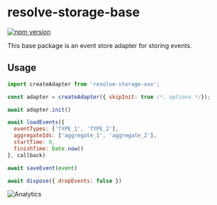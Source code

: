 # **resolve-storage-base**
[![npm version](https://badge.fury.io/js/resolve-storage-base.svg)](https://badge.fury.io/js/resolve-storage-base)

This base package is an event store adapter for storing events.

## Usage

```js
import createAdapter from 'resolve-storage-xxx';

const adapter = createAdapter({ skipInit: true /*, options */});

await adapter.init()

await loadEvents({ 
  eventTypes: ['TYPE_1', 'TYPE_2'],
  aggregateIds: ['aggregate_1', 'aggregate_2'],
  startTime: 0,
  finishTime: Date.now()
}, callback)

await saveEvent(event)

await dispose({ dropEvents: false })
```

![Analytics](https://ga-beacon.appspot.com/UA-118635726-1/packages-resolve-storage-base-readme?pixel)
